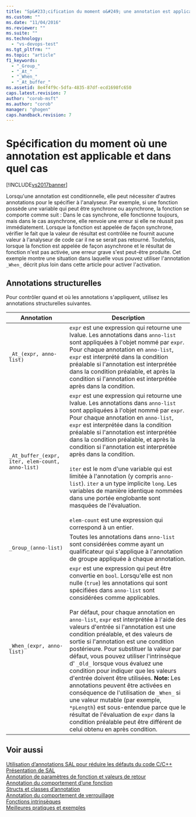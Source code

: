 ```yaml
---
title: "Sp&#233;cification du moment o&#249; une annotation est applicable et dans quel cas | Microsoft Docs"
ms.custom: ""
ms.date: "11/04/2016"
ms.reviewer: ""
ms.suite: ""
ms.technology: 
  - "vs-devops-test"
ms.tgt_pltfrm: ""
ms.topic: "article"
f1_keywords: 
  - "_Group_"
  - "_At_"
  - "_When_"
  - "_At_buffer_"
ms.assetid: 8e4f4f9c-5dfa-4835-87df-ecd1698fc650
caps.latest.revision: 7
author: "corob-msft"
ms.author: "corob"
manager: "ghogen"
caps.handback.revision: 7
---
```

# Sp&#233;cification du moment o&#249; une annotation est applicable et dans quel cas
[!INCLUDE[vs2017banner](../code-quality/includes/vs2017banner.md)]

Lorsqu'une annotation est conditionnelle, elle peut nécessiter d'autres annotations pour le spécifier à l'analyseur.  Par exemple, si une fonction possède une variable qui peut être synchrone ou asynchrone, la fonction se comporte comme suit : Dans le cas synchrone, elle fonctionne toujours, mais dans le cas asynchrone, elle renvoie une erreur si elle ne réussit pas immédiatement.  Lorsque la fonction est appelée de façon synchrone, vérifier le fait que la valeur de résultat est contrôlée ne fournit aucune valeur à l'analyseur de code car il ne se serait pas retourné.  Toutefois, lorsque la fonction est appelée de façon asynchrone et le résultat de fonction n'est pas activée, une erreur grave s'est peut\-être produite.  Cet exemple montre une situation dans laquelle vous pouvez utiliser l'annotation `_When_` décrit plus loin dans cette article pour activer l'activation.  
  
## Annotations structurelles  
 Pour contrôler quand et où les annotations s'appliquent, utilisez les annotations structurelles suivantes.  
  
|Annotation|Description|  
|----------------|-----------------|  
|`_At_(expr, anno-list)`|`expr` est une expression qui retourne une lvalue.  Les annotations dans `anno-list` sont appliquées à l'objet nommé par `expr`.  Pour chaque annotation en `anno-list`, `expr` est interprété dans la condition préalable si l'annotation est interprétée dans la condition préalable, et après la condition si l'annotation est interprétée après dans la condition.|  
|`_At_buffer_(expr, iter, elem-count, anno-list)`|`expr` est une expression qui retourne une lvalue.  Les annotations dans `anno-list` sont appliquées à l'objet nommé par `expr`.  Pour chaque annotation en `anno-list`, `expr` est interprétée dans la condition préalable si l'annotation est interprétée dans la condition préalable, et après la condition si l'annotation est interprétée après dans la condition.<br /><br /> `iter` est le nom d'une variable qui est limitée à l'annotation \(y compris `anno-list`\).  `iter` a un type implicite `long`.  Les variables de manière identique nommées dans une portée englobante sont masquées de l'évaluation.<br /><br /> `elem-count` est une expression qui correspond à un entier.|  
|`_Group_(anno-list)`|Toutes les annotations dans `anno-list` sont considérées comme ayant un qualificateur qui s'applique à l'annotation de groupe appliquée à chaque annotation.|  
|`_When_(expr, anno-list)`|`expr` est une expression qui peut être convertie en `bool`.  Lorsqu'elle est non nulle \(`true`\) les annotations qui sont spécifiées dans `anno-list` sont considérées comme applicables.<br /><br /> Par défaut, pour chaque annotation en `anno-list`, `expr` est interprétée à l'aide des valeurs d'entrée si l'annotation est une condition préalable, et des valeurs de sortie si l'annotation est une condition postérieure.  Pour substituer la valeur par défaut, vous pouvez utiliser l'intrinsèque d' `_Old_` lorsque vous évaluez une condition pour indiquer que les valeurs d'entrée doivent être utilisées. **Note:**  Les annotations peuvent être activées en conséquence de l'utilisation de `_When_` si une valeur mutable \(par exemple, `*pLength`\) est sous\-entendue parce que le résultat de l'évaluation de `expr` dans la condition préalable peut être différent de celui obtenu en après condition.|  
  
## Voir aussi  
 [Utilisation d’annotations SAL pour réduire les défauts du code C\/C\+\+](../code-quality/using-sal-annotations-to-reduce-c-cpp-code-defects.md)   
 [Présentation de SAL](../code-quality/understanding-sal.md)   
 [Annotation de paramètres de fonction et valeurs de retour](../code-quality/annotating-function-parameters-and-return-values.md)   
 [Annotation du comportement d’une fonction](../code-quality/annotating-function-behavior.md)   
 [Structs et classes d’annotation](../code-quality/annotating-structs-and-classes.md)   
 [Annotation du comportement de verrouillage](../code-quality/annotating-locking-behavior.md)   
 [Fonctions intrinsèques](../code-quality/intrinsic-functions.md)   
 [Meilleures pratiques et exemples](../code-quality/best-practices-and-examples-sal.md)
